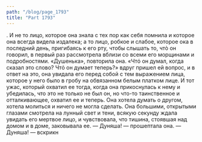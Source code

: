 ```yaml
---
path: "/blog/page_1793"
title: "Part 1793"
---
```


. И не то лицо, которое она знала с тех пор как себя помнила и которое она всегда видела издалека; а то лицо, робкое и слабое, которое ока в последний день, пригибаясь к его рту, чтобы слышать то, чтò он говорил, в первый раз рассмотрела вблизи со всеми его морщинами и подробностями.
«Душенька», повторила она.
«Чтό он думал, когда сказал это слово? Чтό он думает теперь?» вдруг пришел ей вопрос, и в ответ на это, она увидала его перед собой с тем выражением лица, которое у него было в гробу на обвязанном белым платком лице. И тот ужас, который охватил ее тогда, когда она прикоснулась к нему и убедилась, что это не только не был он, но что-то таинственное и отталкивающее, охватил ее и теперь. Она хотела думать о другом, хотела молиться и ничего не могла сделать. Она большими, открытыми глазами смотрела на лунный свет и тени, всякую секунду ждала увидать его мертвое лицо, и чувствовала, что тишина, стоявшая над домом и в доме, заковывала ее.
— Дуняша! — прошептала она. — Дуняша! — вскрикн

